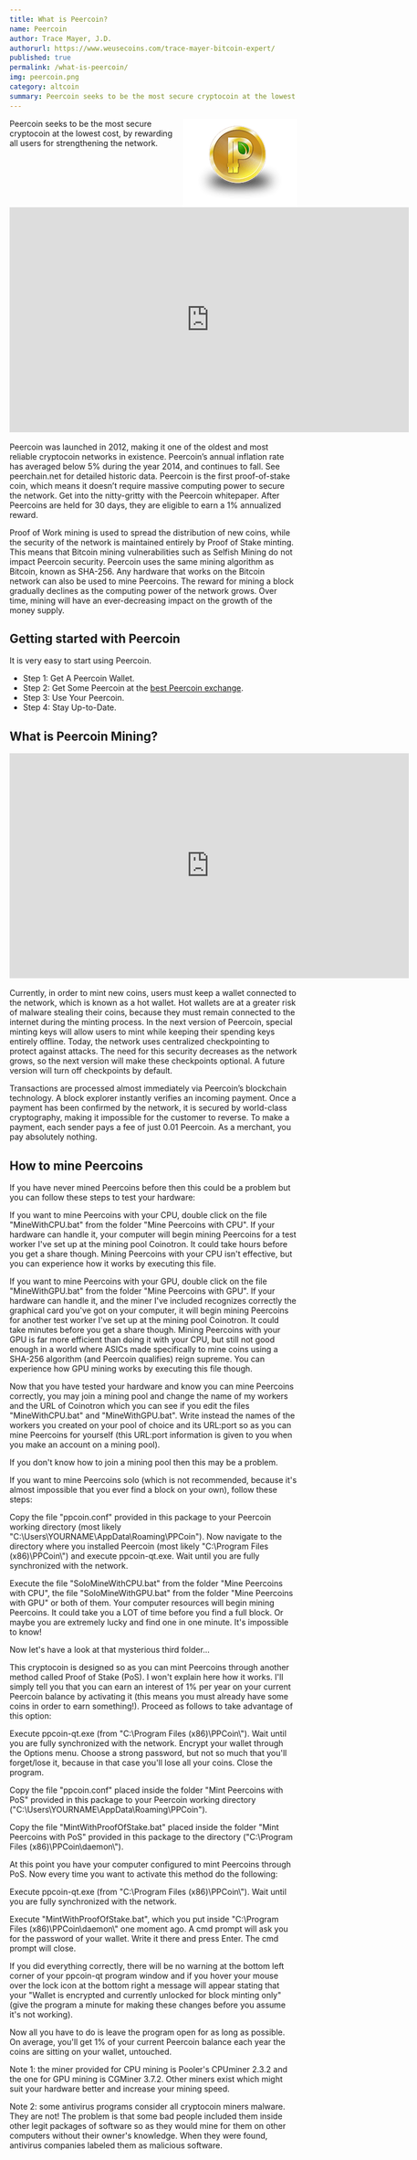 ```yaml
---
title: What is Peercoin?
name: Peercoin
author: Trace Mayer, J.D.
authorurl: https://www.weusecoins.com/trace-mayer-bitcoin-expert/
published: true
permalink: /what-is-peercoin/
img: peercoin.png
category: altcoin
summary: Peercoin seeks to be the most secure cryptocoin at the lowest cost, by rewarding all users for strengthening the network. 
---
```


<img src="/images/peercoin.png" alt="what is peercoin" align="right">
<p>Peercoin seeks to be the most secure cryptocoin at the lowest cost, by rewarding all users for strengthening the network.
<p>
<iframe width="700" height="394" src="https://www.youtube.com/embed/7tra0vmparI" frameborder="0" allowfullscreen></iframe>
<p>﻿Peercoin was launched in 2012, making it one of the oldest and most reliable cryptocoin networks in existence. ﻿Peercoin’s annual inflation rate has averaged below 5% during the year 2014, and continues to fall. See peerchain.net for detailed historic data. ﻿Peercoin is the first proof-of-stake coin, which means it doesn’t require massive computing power to secure the network. Get into the nitty-gritty with the Peercoin whitepaper. ﻿After Peercoins are held for 30 days, they are eligible to earn a 1% annualized reward.
<p>Proof of Work mining is used to spread the distribution of new coins, while the security of the network is maintained entirely by Proof of Stake minting. This means that Bitcoin mining vulnerabilities such as Selfish Mining do not impact Peercoin security. ﻿Peercoin uses the same mining algorithm as Bitcoin, known as SHA-256. Any hardware that works on the Bitcoin network can also be used to mine Peercoins. ﻿The reward for mining a block gradually declines as the computing power of the network grows. Over time, mining will have an ever-decreasing impact on the growth of the money supply.
<h2>Getting started with Peercoin</h2>
<p>It is very easy to start using Peercoin.
<p>
<ul><li>Step 1: Get A Peercoin Wallet.</li>
<li>Step 2: Get Some Peercoin at the <a href="https://www.kraken.com/">best Peercoin exchange</a>.</li>
<li>Step 3: Use Your Peercoin.</li>
<li>Step 4: Stay Up-to-Date.</li></ul>
<p>
<h2>What is Peercoin Mining?</h2>
<iframe width="700" height="394" src="https://www.youtube.com/embed/13Q9tg5axVc" frameborder="0" allowfullscreen></iframe>
<p>﻿Currently, in order to mint new coins, users must keep a wallet connected to the network, which is known as a hot wallet. Hot wallets are at a greater risk of malware stealing their coins, because they must remain connected to the internet during the minting process. In the next version of Peercoin, special minting keys will allow users to mint while keeping their spending keys entirely offline. ﻿Today, the network uses centralized checkpointing to protect against attacks. The need for this security decreases as the network grows, so the next version will make these checkpoints optional. A future version will turn off checkpoints by default.
<p>Transactions are processed almost immediately via Peercoin’s blockchain technology. A block explorer instantly verifies an incoming payment. ﻿Once a payment has been confirmed by the network, it is secured by world-class cryptography, making it impossible for the customer to reverse. ﻿To make a payment, each sender pays a fee of just 0.01 Peercoin. As a merchant, you pay absolutely nothing.
<h2>How to mine Peercoins</h2>
<p>If you have never mined Peercoins before then this could be a problem but you can follow these steps to test your hardware:
<p>If you want to mine Peercoins with your CPU, double click on the file "MineWithCPU.bat" from the folder "Mine Peercoins with CPU". If your hardware can handle it, your computer will begin mining Peercoins for a test worker I've set up at the mining pool Coinotron. It could take hours before you get a share though. Mining Peercoins with your CPU isn't effective, but you can experience how it works by executing this file.
<p>If you want to mine Peercoins with your GPU, double click on the file "MineWithGPU.bat" from the folder "Mine Peercoins with GPU". If your hardware can handle it, and the miner I've included recognizes correctly the graphical card you've got on your computer, it will begin mining Peercoins for another test worker I've set up at the mining pool Coinotron. It could take minutes before you get a share though. Mining Peercoins with your GPU is far more efficient than doing it with your CPU, but still not good enough in a world where ASICs made specifically to mine coins using a SHA-256 algorithm (and Peercoin qualifies) reign supreme. You can experience how GPU mining works by executing this file though.
<p>Now that you have tested your hardware and know you can mine Peercoins correctly, you may join a mining pool and change the name of my workers and the URL of Coinotron which you can see if you edit the files "MineWithCPU.bat" and "MineWithGPU.bat". Write instead the names of the workers you created on your pool of choice and its URL:port so as you can mine Peercoins for yourself (this URL:port information is given to you when you make an account on a mining pool).
<p>If you don't know how to join a mining pool then this may be a problem.
<p>If you want to mine Peercoins solo (which is not recommended, because it's almost impossible that you ever find a block on your own), follow these steps:
<p>Copy the file "ppcoin.conf" provided in this package to your Peercoin working directory (most likely "C:\Users\YOURNAME\AppData\Roaming\PPCoin"). Now navigate to the directory where you installed Peercoin (most likely "C:\Program Files (x86)\PPCoin\") and execute ppcoin-qt.exe. Wait until you are fully synchronized with the network.
<p>Execute the file "SoloMineWithCPU.bat" from the folder "Mine Peercoins with CPU", the file "SoloMineWithGPU.bat" from the folder "Mine Peercoins with GPU" or both of them. Your computer resources will begin mining Peercoins. It could take you a LOT of time before you find a full block. Or maybe you are extremely lucky and find one in one minute. It's impossible to know!
<p>Now let's have a look at that mysterious third folder...
<p>This cryptocoin is designed so as you can mint Peercoins through another method called Proof of Stake (PoS). I won't explain here how it works. I'll simply tell you that you can earn an interest of 1% per year on your current Peercoin balance by activating it (this means you must already have some coins in order to earn something!). Proceed as follows to take advantage of this option:
<p>Execute ppcoin-qt.exe (from "C:\Program Files (x86)\PPCoin\"). Wait until you are fully synchronized with the network. Encrypt your wallet through the Options menu. Choose a strong password, but not so much that you'll forget/lose it, because in that case you'll lose all your coins. Close the program.
<p>Copy the file "ppcoin.conf" placed inside the folder "Mint Peercoins with PoS" provided in this package to your Peercoin working directory ("C:\Users\YOURNAME\AppData\Roaming\PPCoin").
<p>Copy the file "MintWithProofOfStake.bat" placed inside the folder "Mint Peercoins with PoS" provided in this package to the directory ("C:\Program Files (x86)\PPCoin\daemon\").
<p>At this point you have your computer configured to mint Peercoins through PoS. Now every time you want to activate this method do the following:
<p>Execute ppcoin-qt.exe (from "C:\Program Files (x86)\PPCoin\"). Wait until you are fully synchronized with the network.
<p>Execute "MintWithProofOfStake.bat", which you put inside "C:\Program Files (x86)\PPCoin\daemon\" one moment ago. A cmd prompt will ask you for the password of your wallet. Write it there and press Enter. The cmd prompt will close.
<p>If you did everything correctly, there will be no warning at the bottom left corner of your ppcoin-qt program window and if you hover your mouse over the lock icon at the bottom right a message will appear stating that your "Wallet is encrypted and currently unlocked for block minting only" (give the program a minute for making these changes before you assume it's not working).
<p>Now all you have to do is leave the program open for as long as possible. On average, you'll get 1% of your current Peercoin balance each year the coins are sitting on your wallet, untouched.
<p>Note 1: the miner provided for CPU mining is Pooler's CPUminer 2.3.2 and the one for GPU mining is CGMiner 3.7.2. Other miners exist which might suit your hardware better and increase your mining speed.
<p>Note 2: some antivirus programs consider all cryptocoin miners malware. They are not! The problem is that some bad people included them inside other legit packages of software so as they would mine for them on other computers without their owner's knowledge. When they were found, antivirus companies labeled them as malicious software.
